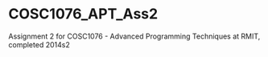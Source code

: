 COSC1076_APT_Ass2
=================

Assignment 2 for COSC1076 - Advanced Programming Techniques at RMIT, completed 2014s2
